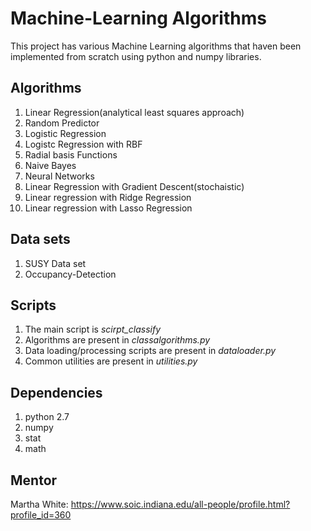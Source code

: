# Machine-Learning Algorithms

This project has various Machine Learning algorithms that haven been implemented from scratch using python and numpy libraries.


## Algorithms

1. Linear Regression(analytical least squares approach)
2. Random Predictor
3. Logistic Regression
4. Logistc Regression with RBF
5. Radial basis Functions
6. Naive Bayes
7. Neural Networks
8. Linear Regression with Gradient Descent(stochaistic)
9. Linear regression with Ridge Regression
10. Linear regression with Lasso Regression



## Data sets
1. SUSY Data set
2. Occupancy-Detection


## Scripts

1. The main script is *scirpt_classify*
2. Algorithms are present in *classalgorithms.py*
3. Data loading/processing scripts are present in *dataloader.py*
4. Common utilities are present in *utilities.py*

## Dependencies

1. python 2.7
2. numpy
3. stat
4. math


## Mentor

Martha White: https://www.soic.indiana.edu/all-people/profile.html?profile_id=360
